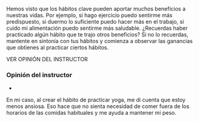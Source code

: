 Hemos visto que los hábitos clave pueden aportar muchos beneficios a nuestras vidas. Por ejemplo, si hago ejercicio puedo sentirme más predispuesto, si duermo lo suficiente puedo hacer más en el trabajo, si cuido mi alimentación puedo sentirme más saludable. ¿Recuerdas haber practicado algún hábito que te trajo otros beneficios? Si no lo recuerdas, mantente en sintonía con tus hábitos y comienza a observar las ganancias que obtienes al practicar ciertos hábitos.

VER OPINIÓN DEL INSTRUCTOR

### Opinión del instructor

- [](https://app.aluracursos.com/suggestions/new/habitos-productivo-metas-personales/72973/opinion)

En mi caso, al crear el hábito de practicar yoga, me di cuenta que estoy menos ansiosa. Eso hace que no sienta necesidad de comer fuera de los horarios de las comidas habituales y me ayuda a mantener mi peso.